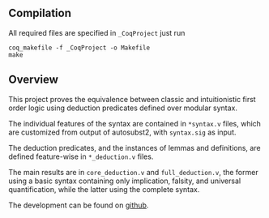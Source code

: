 ## Compilation

All required files are specified in `_CoqProject` just run 
```
coq_makefile -f _CoqProject -o Makefile
make
```
## Overview 

This project proves the equivalence between classic and intuitionistic first order logic using deduction predicates defined over modular syntax.

The individual features of the syntax are contained in `*syntax.v` files, which are customized from output of autosubst2, with `syntax.sig` as input.

The deduction predicates, and the instances of lemmas and definitions, are defined feature-wise in `*_deduction.v` files.

The main results are in `core_deduction.v` and `full_deduction.v`, the former using a basic syntax containing only implication, falsity, and universal quantification,
while the latter using the complete syntax.

The development can be found on [github](https://github.com/RobertoAlvz/ModularFOL).
